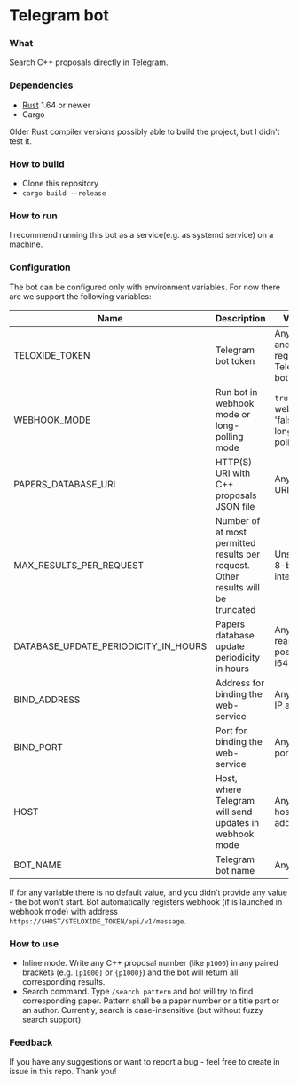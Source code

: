 # Telegram bot

### What
Search C++ proposals directly in Telegram.

### Dependencies
* [Rust](https://www.rust-lang.org/) 1.64 or newer
* Cargo

Older Rust compiler versions possibly able to build the project, but I didn't test it.

### How to build
* Clone this repository
* `cargo build --release`

### How to run
I recommend running this bot as a service(e.g. as systemd service) on a machine.

### Configuration
The bot can be configured only with environment variables. For now there are we support the following variables:

| Name | Description | Values | Default value | Required |
|------|-------------|--------|---------------|----------|
| TELOXIDE_TOKEN | Telegram bot token | Any valid and registered Telegram bot token | None | All mods |
| WEBHOOK_MODE | Run bot in webhook mode or long-polling mode | `true` for webhook, 'false' for long-polling | `false` | All mods |
| PAPERS_DATABASE_URI | HTTP(S) URI with C++ proposals JSON file | Any valid URI | `https://wg21.link/index.json` | All mods |
| MAX_RESULTS_PER_REQUEST | Number of at most permitted results per request. Other results will be truncated | Unsigned 8-bit integer | `20` | All mods |
| DATABASE_UPDATE_PERIODICITY_IN_HOURS | Papers database update periodicity in hours | Any reasonable positive i64 integer | `1` | All mods |
| BIND_ADDRESS | Address for binding the web-service | Any valid IP address | `0.0.0.0` | Webhook mode |  
| BIND_PORT | Port for binding the web-service | Any valid port | `8080` | Webhook mode |
| HOST | Host, where Telegram will send updates in webhook mode | Any valid host address | None | Webhook mode |
| BOT_NAME | Telegram bot name | Any string | None | All mods |

If for any variable there is no default value, and you didn't provide any value - the bot won't start.
Bot automatically registers webhook (if is launched in webhook mode) with address `https://$HOST/$TELOXIDE_TOKEN/api/v1/message`.

### How to use
* Inline mode. Write any C++ proposal number (like `p1000`) in any paired brackets (e.g. `[p1000]` or `{p1000}`) and the bot will return all corresponding results.
* Search command. Type `/search pattern` and bot will try to find corresponding paper. Pattern shall be a paper number or a title part or an author.
Currently, search is case-insensitive (but without fuzzy search support).

### Feedback
If you have any suggestions or want to report a bug - feel free to create in issue in this repo. Thank you!
